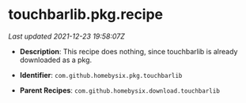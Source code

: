 # touchbarlib.pkg.recipe

_Last updated 2021-12-23 19:58:07Z_

- **Description**: This recipe does nothing, since touchbarlib is already downloaded as a pkg.

- **Identifier**: `com.github.homebysix.pkg.touchbarlib`

- **Parent Recipes**: `com.github.homebysix.download.touchbarlib`